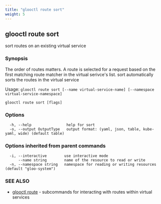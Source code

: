 ```yaml
---
title: "glooctl route sort"
weight: 5
---
```

## glooctl route sort

sort routes on an existing virtual service

### Synopsis

The order of routes matters. A route is selected for a request based on the first matching route matcher in the virtual serivce's list. sort automatically sorts the routes in the virtual service

Usage: `glooctl route sort [--name virtual-service-name] [--namespace virtual-service-namespace]`

```
glooctl route sort [flags]
```

### Options

```
  -h, --help                help for sort
  -o, --output OutputType   output format: (yaml, json, table, kube-yaml, wide) (default table)
```

### Options inherited from parent commands

```
  -i, --interactive        use interactive mode
      --name string        name of the resource to read or write
  -n, --namespace string   namespace for reading or writing resources (default "gloo-system")
```

### SEE ALSO

* [glooctl route](../glooctl_route)	 - subcommands for interacting with routes within virtual services

